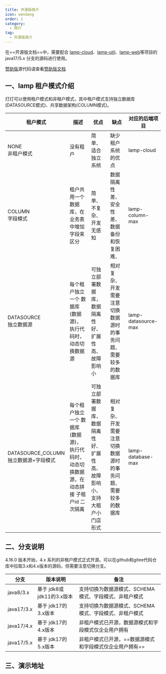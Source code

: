 ```yaml
---
title: 开源版简介
icon: wendang
order: 1
category:
  - 简介 
tag:
  - 开源版简介
---
```


在==开源版文档==中，需要配合 [lamp-cloud](https://gitee.com/dromara/lamp-cloud/tree/4.x_java17/)、[lamp-util](https://gitee.com/zuihou111/lamp-util/tree/4.x_java17/)、[lamp-web](https://gitee.com/zuihou111/lamp-web/tree/4.x_java17/)等项目的 java17/5.x 分支的源码进行使用。

[赞助版](http://git.tangyh.top/)源代码请查看[赞助版文档](/doc/简介)

## 一、lamp 租户模式介绍

灯灯可以使用租户模式和非租户模式，其中租户模式支持独立数据库(DATASOURCE模式)、共享数据架构(COLUMN模式)。

| 租户模式                                  | 描述                                                         | 优点                                                         | 缺点                                                         | 对应的后端项目      |
| ----------------------------------------- | ------------------------------------------------------------ | ------------------------------------------------------------ | ------------------------------------------------------------ | ------------------- |
| NONE<br/>非租户模式                       | 没有租户                                                     | 简单、适合独立系统                                           | 缺少租户系统的优点                                           | lamp-cloud          |
| COLUMN<br/>字段模式                       | 租户共用一个数据库，在业务表中增加字段来区分                 | 简单、不复杂、开发无感知                                     | 数据隔离性差、安全性差、数据备份和恢复困难、                 | lamp-column-max     |
| DATASOURCE<br/>独立数据源                 | 每个租户独立一个 数据库(数据源)，执行代码时，动态切换数据源  | 可独立部署数据库，数据隔离性好、扩展性高、故障影响小         | 相对复杂、开发需要注意切换数据源时的事务问题、需要较多的数据库 | lamp-datasource-max |
| DATASOURCE_COLUMN<br/>独立数据源+字段模式 | 每个租户独立一个 数据库(数据源)，执行代码时，动态切换数据源，在动态拼接 子租户id 二次隔离 | 可独立部署数据库，数据隔离性好、扩展性高、故障影响小、支持大租户小门店形式 | 相对复杂、开发需要注意切换数据源时的事务问题、需要较多的数据库 | lamp-database-max   |

## 二、分支说明

4.16.0 版本开始，4.x 系列的非租户模式正式开源。可以在github和gitee代码仓库中拉取3.x和4.x版本的源码，但需要注意切换分支。

| 分支       | 版本说明                  | 备注                                                     |
| ---------- | ------------------------- | -------------------------------------------------------- |
| java8/3.x  | 基于 jdk8或jdk11的3.x版本 | 支持切换为数据源模式、SCHEMA模式、字段模式、非租户模式   |
| java17/3.x | 基于 jdk17的3.x版本       | 支持切换为数据源模式、SCHEMA模式、字段模式、非租户模式   |
| java17/4.x | 基于 jdk17的4.x版本       | 非租户模式已开源，数据源模式和字段模式仅企业用户拥有     |
| java17/5.x | 基于 jdk17的5.x版本       | 非租户模式已开源，==数据源模式和字段模式仅企业用户拥有== |

## 三、演示地址

<!-- @include: ../doc/演示地址.snippet.md -->
